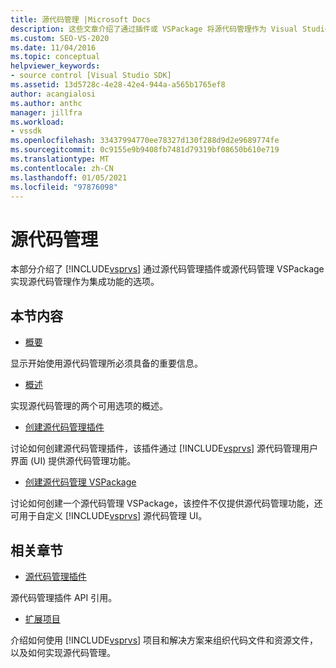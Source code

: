 ```yaml
---
title: 源代码管理 |Microsoft Docs
description: 这些文章介绍了通过插件或 VSPackage 将源代码管理作为 Visual Studio 的集成功能实现的选项。
ms.custom: SEO-VS-2020
ms.date: 11/04/2016
ms.topic: conceptual
helpviewer_keywords:
- source control [Visual Studio SDK]
ms.assetid: 13d5728c-4e28-42e4-944a-a565b1765ef8
author: acangialosi
ms.author: anthc
manager: jillfra
ms.workload:
- vssdk
ms.openlocfilehash: 33437994770ee78327d130f288d9d2e9689774fe
ms.sourcegitcommit: 0c9155e9b9408fb7481d79319bf08650b610e719
ms.translationtype: MT
ms.contentlocale: zh-CN
ms.lasthandoff: 01/05/2021
ms.locfileid: "97876098"
---
```

# <a name="source-control"></a>源代码管理
本部分介绍了 [!INCLUDE[vsprvs](../../code-quality/includes/vsprvs_md.md)] 通过源代码管理插件或源代码管理 VSPackage 实现源代码管理作为集成功能的选项。

## <a name="in-this-section"></a>本节内容
- [概要](../../extensibility/internals/source-control-integration-essentials.md)

 显示开始使用源代码管理所必须具备的重要信息。

- [概述](../../extensibility/internals/source-control-integration-overview.md)

 实现源代码管理的两个可用选项的概述。

- [创建源代码管理插件](../../extensibility/internals/creating-a-source-control-plug-in.md)

 讨论如何创建源代码管理插件，该插件通过 [!INCLUDE[vsprvs](../../code-quality/includes/vsprvs_md.md)] 源代码管理用户界面 (UI) 提供源代码管理功能。

- [创建源代码管理 VSPackage](../../extensibility/internals/creating-a-source-control-vspackage.md)

 讨论如何创建一个源代码管理 VSPackage，该控件不仅提供源代码管理功能，还可用于自定义 [!INCLUDE[vsprvs](../../code-quality/includes/vsprvs_md.md)] 源代码管理 UI。

## <a name="related-sections"></a>相关章节
- [源代码管理插件](../../extensibility/source-control-plug-ins.md)

 源代码管理插件 API 引用。

- [扩展项目](../../extensibility/extending-projects.md)

 介绍如何使用 [!INCLUDE[vsprvs](../../code-quality/includes/vsprvs_md.md)] 项目和解决方案来组织代码文件和资源文件，以及如何实现源代码管理。
